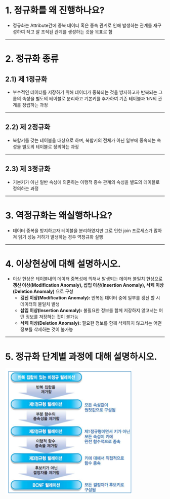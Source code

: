 # 1. 정규화를 왜 진행하나요?

- 정규화는 Attribute간에 중복 데이터 혹은 종속 관계로 인해 발생하는 관계를 재구성하여 작고 잘 조직된 관계를 생성하는 것을 목표로 함

---

# 2. 정규화 종류

## 2.1) 제 1정규화

- 부수적인 데이터를 저장하기 위해 데이터가 중복되는 것을 방지하고자 반복되는 그룹의 속성을 별도의 테이블로 분리하고 기본키를 추가하여 기존 테이블과 1:N의 관계를 정립하는 과정

---

## 2.2) 제 2정규화

- 복합키를 갖는 테이블을 대상으로 하며, 복합키의 전체가 아닌 일부에 종속되는 속성을 별도의 테이블로 정의하는 과정

---

## 2.3) 제 3정규화

- 기본키가 아닌 일반 속성에 의존하는 이행적 종속 관계의 속성을 별도의 테이블로 정의하는 과정

---

# 3. 역정규화는 왜실행하나요?

- 데이터 중복을 방지하고자 테이블을 분리하였지만 그로 인한 join 프로세스가 많아져 읽기 성능 저하가 발생하는 경우 역정규화 실행

---

# 4. 이상현상에 대해 설명하시오.

- 이상 현상은 테이블내의 데이터 중복성에 의해서 발생되는 데이터 불일치 현상으로 **갱신 이상(Modification Anomaly), 삽입 이상(Insertion Anomaly), 삭제 이상(Deletion Anomaly)** 으로 구성
    - **갱신 이상(Modification Anomaly):** 반복된 데이터 중에 일부를 갱신 할 시 데이터의 불일치 발생
    - **삽입 이상(Insertion Anomaly):** 불필요한 정보를 함께 저장하지 않고서는 어떤 정보를 저장하는 것이 불가능
    - **삭제 이상(Deletion Anomaly):** 필요한 정보를 함께 삭제하지 않고서는 어떤 정보를 삭제하는 것이 불가능

---

# 5. 정규화 단계별 과정에 대해 설명하시오.

<img src="https://github.com/KimSeongKyu/CS_IS_ESC/blob/KimSeongKyu/database/KimSeongKyu/images/%EC%A0%95%EA%B7%9C%ED%99%94%20%EB%8B%A8%EA%B3%84.png" width="400" height="400">
